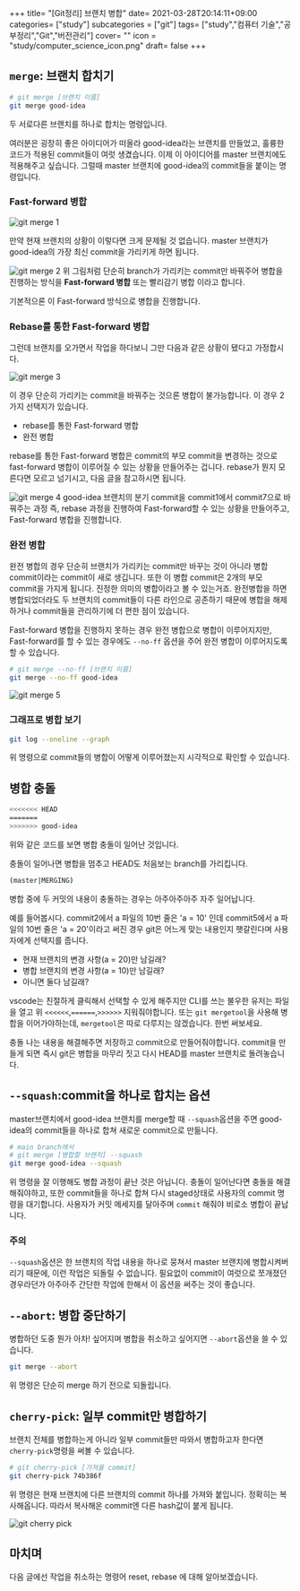 +++
title= "[Git정리] 브랜치 병합"
date= 2021-03-28T20:14:11+09:00
categories= ["study"]
subcategories = ["git"]
tags= ["study","컴퓨터 기술","공부정리","Git","버전관리"]
cover= ""
icon = "study/computer_science_icon.png"
draft= false
+++

## `merge`: 브랜치 합치기
```bash
# git merge [브랜치 이름]
git merge good-idea
```

두 서로다른 브랜치를 하나로 합치는 명령입니다.

여러분은 굉장히 좋은 아이디어가 떠올라 good-idea라는 브랜치를 만들었고, 훌륭한 코드가 적용된 commit들이 여럿 생겼습니다. 이제 이 아이디어를 master 브랜치에도 적용해주고 싶습니다. 그럴때 master 브랜치에 good-idea의 commit들을 붙이는 명령입니다.

### Fast-forward 병합

![git merge 1](../images/git-merge-1.png)

만약 현재 브랜치의 상황이 이렇다면 크게 문제될 것 없습니다. master 브랜치가 good-idea의 가장 최신 commit을 가리키게 하면 됩니다.

![git merge 2](../images/git-merge-2.png)
위 그림처럼 단순히 branch가 가리키는 commit만 바꿔주어 병합을 진행하는 방식을 **Fast-forward 병합** 또는 빨리감기 병합 이라고 합니다.

기본적으론 이 Fast-forward 방식으로 병합을 진행합니다. 
### Rebase를 통한 Fast-forward 병합
그런데 브랜치를 오가면서 작업을 하다보니 그만 다음과 같은 상황이 됐다고 가정합시다.

![git merge 3](../images/git-merge-3.png)

이 경우 단순히 가리키는 commit을 바꿔주는 것으론 병합이 불가능합니다. 이 경우 2가지 선택지가 있습니다. 

- rebase를 통한 Fast-forward 병합
- 완전 병합

rebase를 통한 Fast-forward 병합은 commit의 부모 commit을 변경하는 것으로 fast-forward 병합이 이루어질 수 있는 상황을 만들어주는 겁니다. rebase가 뭔지 모른다면 모르고 넘기시고, 다음 글을 참고하시면 됩니다. 

![git merge 4](../images/git-merge-4.png)
good-idea 브랜치의 분기 commit을 commit1에서 commit7으로 바꿔주는 과정 즉, rebase 과정을 진행하여 Fast-forward할 수 있는 상황을 만들어주고, Fast-forward 병합을 진행합니다.

### 완전 병합


완전 병합의 경우 단순히 브랜치가 가리키는 commit만 바꾸는 것이 아니라 병합 commit이라는 commit이 새로 생깁니다. 또한 이 병합 commit은 2개의 부모 commit을 가지게 됩니다. 진정한 의미의 병합이라고 볼 수 있는거죠. 완전병합을 하면 병합되었더라도 두 브랜치의 commit들이 다른 라인으로 공존하기 때문에 병합을 해제하거나 commit들을 관리하기에 더 편한 점이 있습니다. 

Fast-forward 병합을 진행하지 못하는 경우 완전 병합으로 병합이 이루어지지만, Fast-forward를 할 수 있는 경우에도 `--no-ff` 옵션을 주어 완전 병합이 이루어지도록 할 수 있습니다.

```bash
# git merge --no-ff [브랜치 이름]
git merge --no-ff good-idea
```

![git merge 5](../images/git-merge-5.png)

### 그래프로 병합 보기
```bash
git log --oneline --graph
```

위 명령으로 commit들의 병합이 어떻게 이루어졌는지 시각적으로 확인할 수 있습니다. 

## 병합 충돌
```bash
<<<<<<< HEAD
======= 
>>>>>>> good-idea
```
위와 같은 코드를 보면 병합 충돌이 일어난 것입니다.

충돌이 일어나면 병합을 멈추고 HEAD도 처음보는 branch를 가리킵니다.
```bash
(master|MERGING)
```

병합 중에 두 커밋의 내용이 충돌하는 경우는 아주아주아주 자주 일어납니다.

예를 들어봅시다. commit2에서 a 파일의 10번 줄은 'a = 10' 인데 commit5에서 a 파일의 10번 줄은 'a = 20'이라고 써진 경우 git은 어느게 맞는 내용인지 햇갈린다며 사용자에게 선택지를 줍니다.

- 현재 브랜치의 변경 사항(a = 20)만 남길래?
- 병합 브랜치의 변경 사항(a = 10)만 남길래?
- 아니면 둘다 남길래?

vscode는 친절하게 클릭해서 선택할 수 있게 해주지만 CLI를 쓰는 불우한 유저는 파일을 열고 위 `<<<<<<`,`======`,`>>>>>>` 지워줘야합니다. 또는 `git mergetool`을 사용해 병합을 이어가야하는데, `mergetool`은 따로 다루지는 않겠습니다. 한번 써보세요.

충돌 나는 내용을 해결해주면 저장하고 commit으로 만들어줘야합니다. commit을 만들게 되면 즉시 git은 병합을 마무리 짓고 다시 HEAD를 master 브랜치로 돌려놓습니다.

## `--squash`:commit을 하나로 합치는 옵션
master브랜치에서 good-idea 브랜치를 merge할 때 `--squash`옵션을 주면 good-idea의 commit들을 하나로 합쳐 새로운 commit으로 만듦니다. 

```bash
# main branch에서 
# git merge [병합할 브랜치] --squash
git merge good-idea --squash
```
위 명령을 잘 이행해도 병합 과정이 끝난 것은 아닙니다. 충돌이 일어난다면 충돌을 해결해줘야하고, 또한 commit들을 하나로 합쳐 다시 staged상태로 사용자의 commit 명령을 대기합니다. 사용자가 커밋 메세지를 달아주며 `commit` 해줘야 비로소 병합이 끝납니다.

### 주의
`--squash`옵션은 한 브랜치의 작업 내용을 하나로 뭉쳐서 master 브랜치에 병합시켜버리기 때문에, 이런 작업은 되돌릴 수 없습니다. 필요없이 commit이 여럿으로 쪼개졌던 경우라던가 
아주아주 간단한 작업에 한해서 이 옵션을 써주는 것이 좋습니다.

## `--abort`: 병합 중단하기
병합하던 도중 뭔가 아차! 싶어지며 병합을 취소하고 싶어지면 `--abort`옵션을 쓸 수 있습니다.

```bash
git merge --abort
```
위 명령은 단순히 merge 하기 전으로 되돌립니다.

## `cherry-pick`: 일부 commit만 병합하기
브랜치 전체를 병합하는게 아니라 일부 commit들만 따와서 병합하고자 한다면 `cherry-pick`명령을 써볼 수 있습니다.

```bash
# git cherry-pick [가져올 commit]
git cherry-pick 74b386f
```

위 명령은 현재 브랜치에 다른 브랜치의 commit 하나를 가져와 붙입니다. 정확히는 복사해옵니다. 따라서 복사해온 commit엔 다른 hash값이 붙게 됩니다.

![git cherry pick](../images/git-cherry-pick.png)

## 마치며

다음 글에선 작업을 취소하는 명령어 reset, rebase 에 대해 알아보겠습니다.